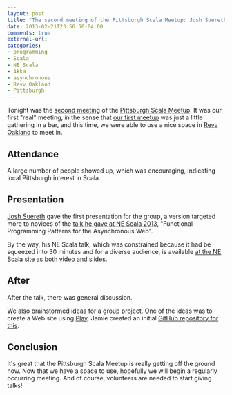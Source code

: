 ```yaml
---
layout: post
title: "The second meeting of the Pittsburgh Scala Meetup: Josh Suereth on functional patterns for the asynchronous Web"
date: 2013-02-21T23:56:50-04:00
comments: true
external-url: 
categories: 
- programming
- Scala
- NE Scala
- Akka
- asynchronous
- Revv Oakland
- Pittsburgh
---
```

Tonight was the [second meeting](http://www.meetup.com/Pittsburgh-Scala-Meetup/events/99077622/) of the [Pittsburgh Scala Meetup](http://www.meetup.com/Pittsburgh-Scala-Meetup/). It was our first "real" meeting, in the sense that [our first meetup](/blog/2013/01/11/2013-is-my-year-of-scala/) was just a little gathering in a bar, and this time, we were able to use a nice space in [Revv Oakland](http://www.revvoakland.com/) to meet in.

## Attendance

A large number of people showed up, which was encouraging, indicating local Pittsburgh interest in Scala.

## Presentation

[Josh Suereth](http://jsuereth.com/) gave the first presentation for the group, a version targeted more to novices of the [talk he gave at NE Scala 2013](http://jsuereth.com/scala/2013/02/13/nescala-intro-to-fp-talk.html), "Functional Programming Patterns for the Asynchronous Web".

By the way, his NE Scala talk, which was constrained because it had be squeezed into 30 minutes and for a diverse audience, is available [at the NE Scala site as both video and slides](http://nescala.org/#t-12229286).

## After

After the talk, there was general discussion.

We also brainstormed ideas for a group project. One of the ideas was to create a Web site using [Play](http://www.playframework.com/). Jamie created an initial [GitHub repository for this](https://github.com/pghscala/web).

## Conclusion

It's great that the Pittsburgh Scala Meetup is really getting off the ground now. Now that we have a space to use, hopefully we will begin a regularly occurring meeting. And of course, volunteers are needed to start giving talks!
